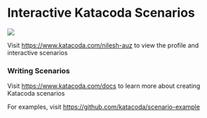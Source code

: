 # Interactive Katacoda Scenarios

[![](http://shields.katacoda.com/katacoda/nilesh-auz/count.svg)](https://www.katacoda.com/nilesh-auz "Get your profile on Katacoda.com")

Visit https://www.katacoda.com/nilesh-auz to view the profile and interactive scenarios

### Writing Scenarios
Visit https://www.katacoda.com/docs to learn more about creating Katacoda scenarios

For examples, visit https://github.com/katacoda/scenario-example
